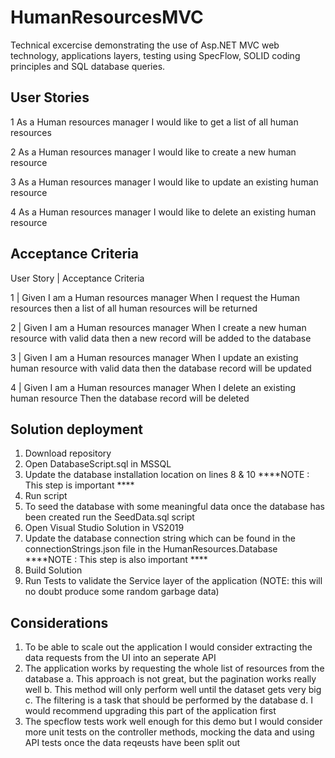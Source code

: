 # HumanResourcesMVC

Technical excercise demonstrating the use of Asp.NET MVC web technology, applications layers, testing using SpecFlow, SOLID coding principles and SQL database queries.

## User Stories

1	As a Human resources manager I would like to get a list of all human resources

2	As a Human resources manager I would like to create a new human resource 

3	As a Human resources manager I would like to update an existing human resource

4	As a Human resources manager I would like to delete an existing human resource

## Acceptance Criteria

User Story | Acceptance Criteria

1	| Given I am a Human resources manager When I request the Human resources then a list of all human resources will be returned 

2	| Given I am a Human resources manager When I create a new human resource with valid data then a new record will be added to the database

3	| Given I am a Human resources manager When I update an existing human resource with valid data then the database record will be updated

4	| Given I am a Human resources manager When I delete an existing human resource Then the database record will be deleted


## Solution deployment
1. Download repository
2. Open DatabaseScript.sql in MSSQL
3. Update the database installation location on lines 8 & 10 ****NOTE : This step is important ****
4. Run script
5. To seed the database with some meaningful data once the database has been created run the SeedData.sql script
6. Open Visual Studio Solution in VS2019
7. Update the database connection string which can be found in the connectionStrings.json file in the HumanResources.Database ****NOTE : This step is also important ****
8. Build Solution
9. Run Tests to validate the Service layer of the application (NOTE: this will no doubt produce some random garbage data)

## Considerations
1. To be able to scale out the application I would consider extracting the data requests from the UI into an seperate API
2. The application works by requesting the whole list of resources from the database
        a. This approach is not great, but the pagination works really well
        b. This method will only perform well until the dataset gets very big
        c. The filtering is a task that should be performed by the database
        d. I would recommend upgrading this part of the application first
3. The specflow tests work well enough for this demo but I would consider more unit tests on the controller methods, mocking the data and using API tests once the data reqeusts have been split out
